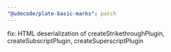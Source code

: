 ```yaml
---
"@udecode/plate-basic-marks": patch
---
```


fix: HTML deserialization of createStrikethroughPlugin, createSubscriptPlugin, createSuperscriptPlugin
